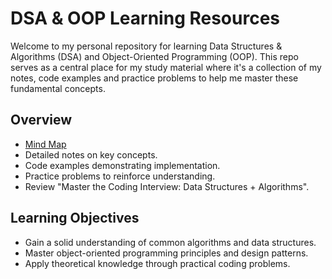 # DSA & OOP Learning Resources

Welcome to my personal repository for learning Data Structures & Algorithms (DSA) and Object-Oriented Programming (OOP). This repo serves as a central place for my study material where it's a collection of my notes, code examples and practice problems to help me master these fundamental concepts.

## Overview

- [Mind Map](https://coggle.it/diagram/W5u8QkZs6r4sZM3J/t/master-the-interview)
- Detailed notes on key concepts.
- Code examples demonstrating implementation.
- Practice problems to reinforce understanding.
- Review "Master the Coding Interview: Data Structures + Algorithms".

## Learning Objectives

- Gain a solid understanding of common algorithms and data structures.
- Master object-oriented programming principles and design patterns.
- Apply theoretical knowledge through practical coding problems.
